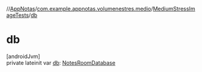 //[AppNotas](../../../index.md)/[com.example.appnotas.volumenestres.medio](../index.md)/[MediumStressImageTests](index.md)/[db](db.md)

# db

[androidJvm]\
private lateinit var [db](db.md): [NotesRoomDatabase](../../com.example.appnotas.database/-notes-room-database/index.md)
